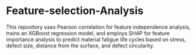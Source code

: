 # Feature-selection-Analysis
This repository uses Pearson correlation for feature independence analysis, trains an XGBoost regression model, and employs SHAP for feature importance analysis to predict material fatigue life cycles based on stress, defect size, distance from the surface, and defect circularity.
